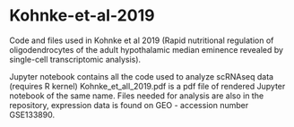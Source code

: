 # Kohnke-et-al-2019
Code and files used in Kohnke et al 2019 (Rapid nutritional regulation of oligodendrocytes of the adult hypothalamic median eminence revealed by single-cell transcriptomic analysis).

Jupyter notebook contains all the code used to analyze scRNAseq data (requires R kernel) Kohnke_et_all_2019.pdf is a pdf file of rendered Jupyter notebook of the same name. Files needed for analysis are also in the repository, expression data is found on GEO - accession number GSE133890.
